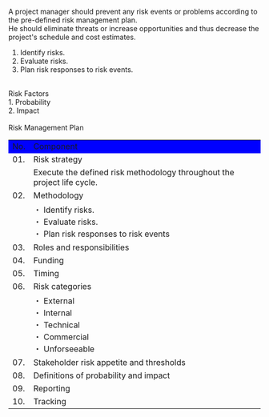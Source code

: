 A project manager should prevent any risk events or problems according to the pre-defined risk management plan.<br>
He should eliminate threats or increase opportunities and thus decrease the project's schedule and cost estimates.<br>
1. Identify risks.<br>
2. Evaluate risks.<br>
3. Plan risk responses to risk events.<br>
<br>
Risk Factors<br>
1. Probability<br>
2. Impact<br>
<br>
Risk Management Plan<br>
<table>
  <tr style="background: blue;"><td>No.</td><td>Component</td></tr>
  <tr><td>01. </td><td>Risk strategy</td></tr>
  <tr><td></td><td>Execute the defined risk methodology throughout the project life cycle.</td></tr>
  <tr><td>02. </td><td>Methodology</td></tr>
  <tr><td></td>
  <td>
・ Identify risks.<br>
・ Evaluate risks.<br>
・ Plan risk responses to risk events
  </td>
  </tr>
  <tr><td>03. </td><td>Roles and responsibilities</td></tr>
  <tr><td>04. </td><td>Funding</td></tr>
  <tr><td>05. </td><td>Timing</td></tr>
  <tr><td>06. </td><td>Risk categories</td></tr>
  <tr><td></td>
  <td>
・ External<br>
・ Internal<br>
・ Technical<br>
・ Commercial<br>
・ Unforseeable
  </td>
  </tr>
  <tr><td>07. </td><td>Stakeholder risk appetite and thresholds</td></tr>
  <tr><td>08. </td><td>Definitions of probability and impact</td></tr>
  <tr><td>09. </td><td>Reporting</td></tr>
  <tr><td>10. </td><td>Tracking</td></tr>
</table>

